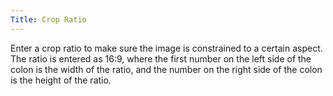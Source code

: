 ```yaml
---
Title: Crop Ratio
---
```


Enter a crop ratio to make sure the image is constrained to a certain aspect. The ratio is entered as 16:9, where the first number on the left side of the colon is the width of the ratio, and the number on the right side of the colon is the height of the ratio.
